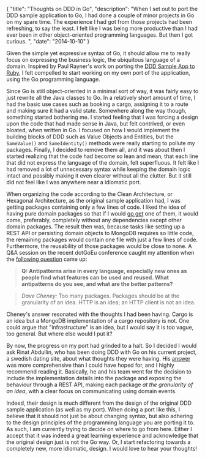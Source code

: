 {
	"title": "Thoughts on DDD in Go",
	"description": "When I set out to port the DDD sample application to Go, I had done a couple of minor projects in Go on my spare time. The experience I had got from those projects had been refreshing, to say the least. I felt like I was being more productive than I had ever been in other object-oriented programming languages. But then I got curious. ",
	"date": "2014-10-10"
}

Given the simple yet expressive syntax of Go, it should allow me to really focus on expressing the business logic, the ubiquitous language of a domain. Inspired by Paul Rayner's work on porting the [DDD Sample App to Ruby](https://github.com/paulrayner/ddd_sample_app_ruby), I felt compelled to start working on my own port of the application, using the Go programming language.

Since Go is still object-oriented in a minimal sort of way, it was fairly easy to just rewrite all the Java classes to Go. In a relatively short amount of time, I had the basic use cases such as booking a cargo, assigning it to a route and making sure it had a valid state. Somewhere along the way though, something started bothering me. I started feeling that I was forcing a design upon the code that had made sense in Java, but felt contrived, or even bloated, when written in Go. I focused on how I would implement the building blocks of DDD such as Value Objects and Entities, but the `SameValue()` and `SameIdentity()` methods  were really starting to pollute my packages. Finally, I decided to remove them all, and it was about then I started realizing that the code had become so lean and mean, that each line that did not express the language of the domain, felt superfluous. It felt like I had removed a lot of unnecessary syntax while keeping the domain logic intact and possibly making it even clearer without all the clutter. But it still did not feel like I was anywhere near a idiomatic port.

When organizing the code according to the Clean Architecture, or Hexagonal Architecture, as the original sample application had, I was getting packages containing only a few lines of code. I liked the idea of having pure domain packages so that if I would [go get](HTTP://blog.golang.org/organizing-go-code) one of them, it would come, preferably, completely without any dependencies except other domain packages. The result then was, because tasks like setting up a REST API or persisting domain objects to MongoDB requires so little code, the remaining packages would contain one file with just a few lines of code. Furthermore, the reusability of those packages would be close to none. A Q&A session on the recent dotGoEu conference caught my attention when the [following question](http://dotgo.sourcegraph.com/post/99652344343/go-team-q-a-dependency-management-language-design) came up:

>__Q: Antipatterns arise in every language, especially new ones as people find what features can be used and reused. What antipatterns do you see, and what are the better patterns?__

>_Dave Cheney:_ Too many packages. Packages should be at the granularity of an idea. HTTP is an idea; an HTTP client is not an idea.

Cheney's answer resonated with the thoughts I had been having. Cargo is an idea but a MongoDB implementation of a cargo repository is not. One could argue that "infrastructure" is an idea, but I would say it is too vague, too general. But where else would I put it?

By now, the progress on my port had grinded to a halt. So I decided I would ask Rinat Abdullin, who has been doing DDD with Go on his current project, a swedish dating site, about what thoughts they were having. His [answer](https://gist.github.com/abdullin/3e3fd199674255e4d206) was more comprehensive than I could have hoped for, and I highly recommend reading it. Basically, he and his team went for the decision to include the implementation details into the package and exposing the behaviour through a REST API, making each package _at the granularity of an idea_, with a clear focus on communicating using domain events. 

Indeed, their design is much different from the design of the original DDD sample application (as well as my port). When doing a port like this, I believe that it should not just be about changing syntax, but also adhering to the design principles of the programming language you are porting it to. As such, I am currently trying to decide on where to go from here. Either I accept that it was indeed a great learning experience and acknowledge that the original design just is not the Go way. Or, I start refactoring towards a completely new, more idiomatic, design. I would love to hear your thoughts!
